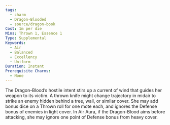 ```yaml
---
tags:
  - charm
  - Dragon-Blooded
  - source/dragon-book
Cost: 1m per die
Mins: Thrown 1, Essence 1
Type: Supplemental
Keywords:
  - Air
  - Balanced
  - Excellency
  - Uniform
Duration: Instant
Prerequisite Charms:
  - None
---
```

The Dragon-Blood’s hostile intent stirs up a current of wind that guides her weapon to its victim. A thrown knife might change trajectory in midair to strike an enemy hidden behind a tree, wall, or similar cover. She may add bonus dice on a Thrown roll for one mote each, and ignores the Defense bonus of enemies in light cover. In Air Aura, if the Dragon-Blood aims before attacking, she may ignore one point of Defense bonus from heavy cover.